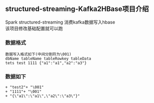 ## structured-streaming-Kafka2HBase项目介绍  
Spark structured-streaming 消费kafka数据写入hbase<br />
该项目修改基础配置就可以跑<br />

### 数据格式

```
数据写入格式如下(中间分割符为\001)
dbName tableName tableRowkey tableData
tets test 1111 {"a1":"a1","a2":"a3"}
```

### 数据如下
``` "A"+ "\001"
+ "test2"+ "\001"
+ "1111"+ "\001"
+ "{\"a1\":\"a1\",\"a2\":\"a3\"}"
```
